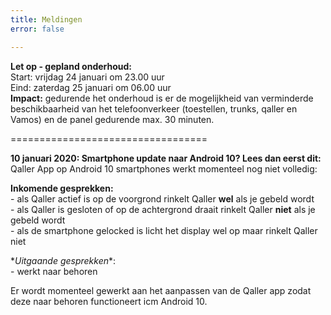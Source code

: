 ```yaml
---
title: Meldingen
error: false

---
```

**Let op - gepland onderhoud:**   
Start: vrijdag 24 januari om 23.00 uur   
Eind: zaterdag 25 januari om 06.00 uur  
**Impact:** gedurende het onderhoud is er de mogelijkheid van verminderde beschikbaarheid van het telefoonverkeer (toestellen, trunks, qaller en Vamos) en de panel gedurende max. 30 minuten. 

==================================

**10 januari 2020: Smartphone update naar Android 10? Lees dan eerst dit:**  
Qaller App op Android 10 smartphones werkt momenteel nog niet volledig:

**Inkomende gesprekken:**  
\- als Qaller actief is op de voorgrond rinkelt Qaller **wel** als je gebeld wordt  
\- als Qaller is gesloten of op de achtergrond draait rinkelt Qaller **niet** als je gebeld wordt  
\- als de smartphone gelocked is licht het display wel op maar rinkelt Qaller niet

\**Uitgaande gesprekken**:  
\- werkt naar behoren

Er wordt momenteel gewerkt aan het aanpassen van de Qaller app zodat deze naar behoren functioneert icm Android 10.
